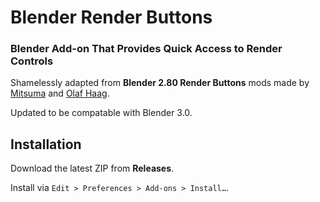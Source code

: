# Blender Render Buttons
### Blender Add-on That Provides Quick Access to Render Controls

Shamelessly adapted from **Blender 2.80 Render Buttons** mods made by [Mitsuma](https://github.com/Mitsuma/Blender2.8-RenderButton) and [Olaf Haag](https://github.com/OlafHaag/Blender2_80beta_RenderButtons).

Updated to be compatable with Blender 3.0.

## Installation

Download the latest ZIP from **Releases**.

Install via ``Edit > Preferences > Add-ons > Install…``.
